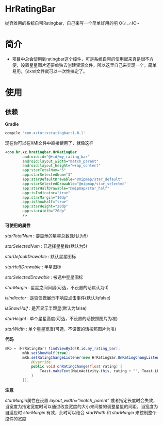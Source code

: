 # HrRatingBar
抛弃难用的系统自带Ratingbar，自己来写一个简单好用的吧 O(∩_∩)O~

# 简介
* 项目中总会使用到ratingbar这个控件，可是系统自带的使用起来真是很不方便，设置星星图片还要单独去创建资源文件，所以这里自己来实现一个，简单易用，仅xml文件就可以一次性搞定了。

# **使用**
## **依赖**
**Gradle**

```gradle
compile 'com.xztot:xzratingbar:1.0.1'
```



现在你可以在XMl文件中直接使用了，就像这样
```xml
<com.hr.xz.hratingbar.HrRatingBar
        android:id="@+id/my_rating_bar"
        android:layout_width="match_parent"
        android:layout_height="wrap_content"
        app:starTotalNum="5"
        app:starSelectedNum="3"
        app:starDefaultDrawable="@mipmap/star_default"
        app:starSelectedDrawable="@mipmap/star_selected"
        app:starHalfDrawable="@mipmap/star_half"
        app:isIndicator="true"
        app:starMargin="10dp"
        app:isShowHalf="true"
        app:starHeight="20dp"
        app:starWidth="20dp"
        />
```


**可使用的属性**

*starTotalNum* : 要显示的星星总数(默认为5)

*starSelectedNum* : 已选择星星数(默认为5)

*starDefaultDrawable* : 默认星星图标

*starHalfDrawable* : 半星图标

*starSelectedDrawable* : 被选中星星图标

*starMargin* : 星星之间间隔(可选，不设置的话默认为0)

*isIndicator* : 是否仅做展示不响应点击事件(默认为false)

*isShowHalf* : 是否显示半颗星(默认为false)

*starHeight* : 单个星星高度(可选，不设置的话按照图片为准)

*starWidth* : 单个星星宽度(可选，不设置的话按照图片为准)

**代码**
```java
mRb = (HrRatingBar) findViewById(R.id.my_rating_bar);
        mRb.setShowHalf(true);
        mRb.setRatingChangeListener(new HrRatingBar.OnRatingChangListener() {
            @Override
            public void onRatingChange(float rating) {
                Toast.makeText(MainActivity.this, rating + "", Toast.LENGTH_SHORT).show();
            }
        });
```

**注意**

*starMargin*属性在设置 *layout_width="match_parent"* 或者指定长度时会失效，当宽度为指定宽度时可以通过改变宽度的大小来间接的调整星星的间距。当宽度为自适应时 *starMargin* 有效，此时可以结合 *starWidth* 和 *starMargin* 来控制整个控件的宽度
